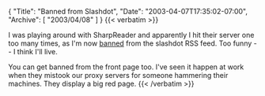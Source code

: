 {
  "Title": "Banned from Slashdot",
  "Date": "2003-04-07T17:35:02-07:00",
  "Archive": [
    "2003/04/08"
  ]
}
{{< verbatim >}}
<p>I was playing around with SharpReader and apparently I hit their server one too many times, as I'm now <a href="http://slashdot.org/faq/accounts.shtml#ac1050">banned</a> from the slashdot RSS feed.  Too funny -- I think I'll live.
<p>You can get banned from the front page too.  I've seen it happen at work when they mistook our proxy servers for someone hammering their machines.  They display a big red page.
{{< /verbatim >}}
